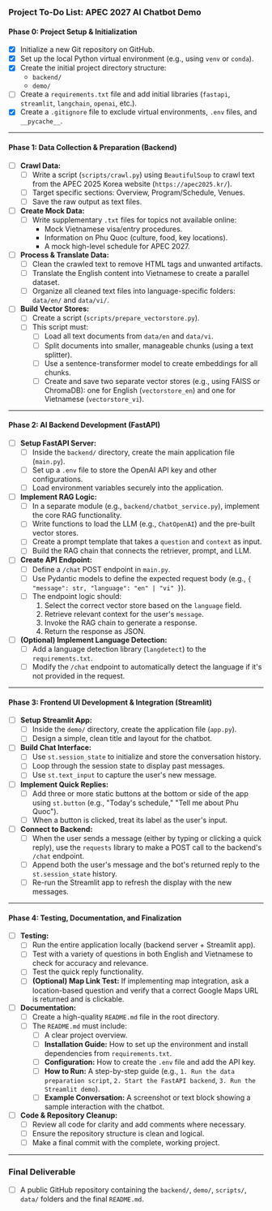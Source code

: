 ### **Project To-Do List: APEC 2027 AI Chatbot Demo**

#### **Phase 0: Project Setup & Initialization**

- [x] Initialize a new Git repository on GitHub.
- [x] Set up the local Python virtual environment (e.g., using `venv` or `conda`).
- [x] Create the initial project directory structure:
  - `backend/`
  - `demo/`
- [ ] Create a `requirements.txt` file and add initial libraries (`fastapi`, `streamlit`, `langchain`, `openai`, etc.).
- [x] Create a `.gitignore` file to exclude virtual environments, `.env` files, and `__pycache__`.

---

#### **Phase 1: Data Collection & Preparation (Backend)**

- [ ] **Crawl Data:**
  - [ ] Write a script (`scripts/crawl.py`) using `BeautifulSoup` to crawl text from the APEC 2025 Korea website (`https://apec2025.kr/`).
  - [ ] Target specific sections: Overview, Program/Schedule, Venues.
  - [ ] Save the raw output as text files.
- [ ] **Create Mock Data:**
  - [ ] Write supplementary `.txt` files for topics not available online:
    - Mock Vietnamese visa/entry procedures.
    - Information on Phu Quoc (culture, food, key locations).
    - A mock high-level schedule for APEC 2027.
- [ ] **Process & Translate Data:**
  - [ ] Clean the crawled text to remove HTML tags and unwanted artifacts.
  - [ ] Translate the English content into Vietnamese to create a parallel dataset.
  - [ ] Organize all cleaned text files into language-specific folders: `data/en/` and `data/vi/`.
- [ ] **Build Vector Stores:**
  - [ ] Create a script (`scripts/prepare_vectorstore.py`).
  - [ ] This script must:
    - [ ] Load all text documents from `data/en` and `data/vi`.
    - [ ] Split documents into smaller, manageable chunks (using a text splitter).
    - [ ] Use a sentence-transformer model to create embeddings for all chunks.
    - [ ] Create and save two separate vector stores (e.g., using FAISS or ChromaDB): one for English (`vectorstore_en`) and one for Vietnamese (`vectorstore_vi`).

---

#### **Phase 2: AI Backend Development (FastAPI)**

- [ ] **Setup FastAPI Server:**
  - [ ] Inside the `backend/` directory, create the main application file (`main.py`).
  - [ ] Set up a `.env` file to store the OpenAI API key and other configurations.
  - [ ] Load environment variables securely into the application.
- [ ] **Implement RAG Logic:**
  - [ ] In a separate module (e.g., `backend/chatbot_service.py`), implement the core RAG functionality.
  - [ ] Write functions to load the LLM (e.g., `ChatOpenAI`) and the pre-built vector stores.
  - [ ] Create a prompt template that takes a `question` and `context` as input.
  - [ ] Build the RAG chain that connects the retriever, prompt, and LLM.
- [ ] **Create API Endpoint:**
  - [ ] Define a `/chat` POST endpoint in `main.py`.
  - [ ] Use Pydantic models to define the expected request body (e.g., `{ "message": str, "language": "en" | "vi" }`).
  - [ ] The endpoint logic should:
    1.  Select the correct vector store based on the `language` field.
    2.  Retrieve relevant context for the user's `message`.
    3.  Invoke the RAG chain to generate a response.
    4.  Return the response as JSON.
- [ ] **(Optional) Implement Language Detection:**
  - [ ] Add a language detection library (`langdetect`) to the `requirements.txt`.
  - [ ] Modify the `/chat` endpoint to automatically detect the language if it's not provided in the request.

---

#### **Phase 3: Frontend UI Development & Integration (Streamlit)**

- [ ] **Setup Streamlit App:**
  - [ ] Inside the `demo/` directory, create the application file (`app.py`).
  - [ ] Design a simple, clean title and layout for the chatbot.
- [ ] **Build Chat Interface:**
  - [ ] Use `st.session_state` to initialize and store the conversation history.
  - [ ] Loop through the session state to display past messages.
  - [ ] Use `st.text_input` to capture the user's new message.
- [ ] **Implement Quick Replies:**
  - [ ] Add three or more static buttons at the bottom or side of the app using `st.button` (e.g., "Today's schedule," "Tell me about Phu Quoc").
  - [ ] When a button is clicked, treat its label as the user's input.
- [ ] **Connect to Backend:**
  - [ ] When the user sends a message (either by typing or clicking a quick reply), use the `requests` library to make a POST call to the backend's `/chat` endpoint.
  - [ ] Append both the user's message and the bot's returned reply to the `st.session_state` history.
  - [ ] Re-run the Streamlit app to refresh the display with the new messages.

---

#### **Phase 4: Testing, Documentation, and Finalization**

- [ ] **Testing:**
  - [ ] Run the entire application locally (backend server + Streamlit app).
  - [ ] Test with a variety of questions in both English and Vietnamese to check for accuracy and relevance.
  - [ ] Test the quick reply functionality.
  - [ ] **(Optional) Map Link Test:** If implementing map integration, ask a location-based question and verify that a correct Google Maps URL is returned and is clickable.
- [ ] **Documentation:**
  - [ ] Create a high-quality `README.md` file in the root directory.
  - [ ] The `README.md` must include:
    - [ ] A clear project overview.
    - [ ] **Installation Guide:** How to set up the environment and install dependencies from `requirements.txt`.
    - [ ] **Configuration:** How to create the `.env` file and add the API key.
    - [ ] **How to Run:** A step-by-step guide (e.g., `1. Run the data preparation script`, `2. Start the FastAPI backend`, `3. Run the Streamlit demo`).
    - [ ] **Example Conversation:** A screenshot or text block showing a sample interaction with the chatbot.
- [ ] **Code & Repository Cleanup:**
  - [ ] Review all code for clarity and add comments where necessary.
  - [ ] Ensure the repository structure is clean and logical.
  - [ ] Make a final commit with the complete, working project.

---

### **Final Deliverable**

- [ ] A public GitHub repository containing the `backend/`, `demo/`, `scripts/`, `data/` folders and the final `README.md`.
